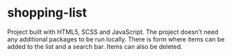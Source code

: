 # shopping-list

Project built with HTML5, SCSS and JavaScript. The project doesn't need any additional packages to be run locally.
There is form where items can be added to the list and a search bar. Items can also be deleted.   
